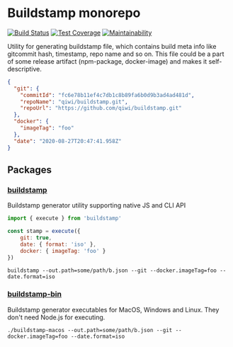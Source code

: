 # Buildstamp monorepo
[![Build Status](https://travis-ci.com/qiwi/buildstamp.svg?branch=master)](https://travis-ci.com/qiwi/buildstamp)
[![Test Coverage](https://api.codeclimate.com/v1/badges/b14a2a44e024ca0b2771/test_coverage)](https://codeclimate.com/github/qiwi/buildstamp/test_coverage)
[![Maintainability](https://api.codeclimate.com/v1/badges/b14a2a44e024ca0b2771/maintainability)](https://codeclimate.com/github/qiwi/buildstamp/maintainability)

Utility for generating buildstamp file, which contains build meta info like gitcommit hash, timestamp, repo name and so on. This file could be a part of some release artifact (npm-package, docker-image) and makes it self-descriptive.
```json
{
  "git": {
    "commitId": "fc6e78b11ef4c7db1c8b89fa6b0d9b3ad4ad481d",
    "repoName": "qiwi/buildstamp.git",
    "repoUrl": "https://github.com/qiwi/buildstamp.git"
  },
  "docker": {
    "imageTag": "foo"
  },
  "date": "2020-08-27T20:47:41.958Z"
}
```
## Packages
### [buildstamp](https://github.com/qiwi/buildstamp/tree/master/packages/core)
Buildstamp generator utility supporting native JS and CLI API
```javascript
import { execute } from 'buildstamp'

const stamp = execute({
    git: true,
    date: { format: 'iso' },
    docker: { imageTag: 'foo' }
})
```
```shell script
buildstamp --out.path=some/path/b.json --git --docker.imageTag=foo --date.format=iso
```
###  [buildstamp-bin](https://github.com/qiwi/buildstamp/tree/master/packages/bin)
Buildstamp generator executables for MacOS, Windows and Linux. They don't need Node.js for executing.
```shell script
./buildstamp-macos --out.path=some/path/b.json --git --docker.imageTag=foo --date.format=iso
```
